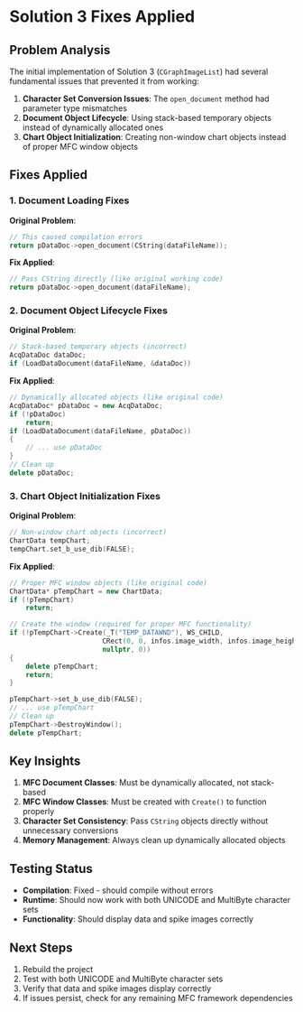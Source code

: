 # Solution 3 Fixes Applied

## Problem Analysis

The initial implementation of Solution 3 (`CGraphImageList`) had several fundamental issues that prevented it from working:

1. **Character Set Conversion Issues**: The `open_document` method had parameter type mismatches
2. **Document Object Lifecycle**: Using stack-based temporary objects instead of dynamically allocated ones
3. **Chart Object Initialization**: Creating non-window chart objects instead of proper MFC window objects

## Fixes Applied

### 1. Document Loading Fixes

**Original Problem**: 
```cpp
// This caused compilation errors
return pDataDoc->open_document(CString(dataFileName));
```

**Fix Applied**:
```cpp
// Pass CString directly (like original working code)
return pDataDoc->open_document(dataFileName);
```

### 2. Document Object Lifecycle Fixes

**Original Problem**: 
```cpp
// Stack-based temporary objects (incorrect)
AcqDataDoc dataDoc;
if (LoadDataDocument(dataFileName, &dataDoc))
```

**Fix Applied**:
```cpp
// Dynamically allocated objects (like original code)
AcqDataDoc* pDataDoc = new AcqDataDoc;
if (!pDataDoc)
    return;
if (LoadDataDocument(dataFileName, pDataDoc))
{
    // ... use pDataDoc
}
// Clean up
delete pDataDoc;
```

### 3. Chart Object Initialization Fixes

**Original Problem**: 
```cpp
// Non-window chart objects (incorrect)
ChartData tempChart;
tempChart.set_b_use_dib(FALSE);
```

**Fix Applied**:
```cpp
// Proper MFC window objects (like original code)
ChartData* pTempChart = new ChartData;
if (!pTempChart)
    return;

// Create the window (required for proper MFC functionality)
if (!pTempChart->Create(_T("TEMP_DATAWND"), WS_CHILD, 
                       CRect(0, 0, infos.image_width, infos.image_height), 
                       nullptr, 0))
{
    delete pTempChart;
    return;
}

pTempChart->set_b_use_dib(FALSE);
// ... use pTempChart
// Clean up
pTempChart->DestroyWindow();
delete pTempChart;
```

## Key Insights

1. **MFC Document Classes**: Must be dynamically allocated, not stack-based
2. **MFC Window Classes**: Must be created with `Create()` to function properly
3. **Character Set Consistency**: Pass `CString` objects directly without unnecessary conversions
4. **Memory Management**: Always clean up dynamically allocated objects

## Testing Status

- **Compilation**: Fixed - should compile without errors
- **Runtime**: Should now work with both UNICODE and MultiByte character sets
- **Functionality**: Should display data and spike images correctly

## Next Steps

1. Rebuild the project
2. Test with both UNICODE and MultiByte character sets
3. Verify that data and spike images display correctly
4. If issues persist, check for any remaining MFC framework dependencies

